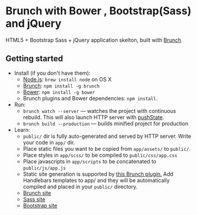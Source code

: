 # Brunch with Bower , Bootstrap(Sass) and jQuery

HTML5 + Bootstrap Sass + jQuery application skelton, built with [Brunch](http://brunch.io)

## Getting started
* Install (if you don't have them):
    * [Node.js](http://nodejs.org): `brew install node` on OS X
    * [Brunch](http://brunch.io): `npm install -g brunch`
    * [Bower](http://bower.io): `npm install -g bower`
    * Brunch plugins and Bower dependencies: `npm install`.
* Run:
    * `brunch watch --server` — watches the project with continuous rebuild. This will also launch HTTP server with [pushState](https://developer.mozilla.org/en-US/docs/Web/Guide/API/DOM/Manipulating_the_browser_history).
    * `brunch build --production` — builds minified project for production
* Learn:
    * `public/` dir is fully auto-generated and served by HTTP server.  Write your code in `app/` dir.
    * Place static files you want to be copied from `app/assets/` to `public/`.
    * Place styles in `app/scss/` to be compiled to `public/css/app.css`
    * Place javascripts in `app/scripts` to be concatenated to `public/js/app.js`
    * Static site generation is supported by [this Brunch plugin.](https://github.com/devinus/static-site-brunch)  Add Handlebars templates to app/ and they will be automatically compiled and placed in your `public/` directory.
    * [Brunch site](http://brunch.io)
    * [Sass site](http://sass-lang.com)
    * [Bootstrap site](http://getbootstrap.com)
